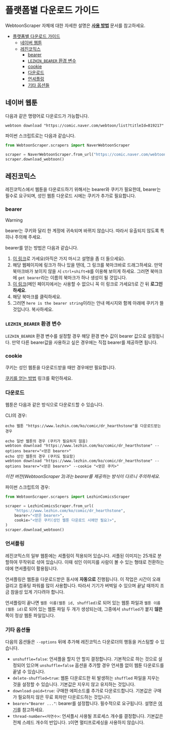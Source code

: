 # 플랫폼별 다운로드 가이드

WebtoonScraper 자체에 대한 자세한 설명은 **[사용 방법](how-to-use.md)** 문서를 참고하세요.

* [플랫폼별 다운로드 가이드](#플랫폼별-다운로드-가이드)
    * [네이버 웹툰](#네이버-웹툰)
    * [레진코믹스](#레진코믹스)
        * [bearer](#bearer)
        * [`LEZHIN_BEARER` 환경 변수](#lezhin_bearer-환경-변수)
        * [cookie](#cookie)
        * [다운로드](#다운로드)
        * [언셔플링](#언셔플링)
        * [기타 옵션들](#기타-옵션들)

## 네이버 웹툰

다음과 같은 명령어로 다운로드가 가능합니다.

```console
webtoon download "https://comic.naver.com/webtoon/list?titleId=819217"
```

파이썬 스크립트로는 다음과 같습니다.

```python
from WebtoonScraper.scrapers import NaverWebtoonScraper

scraper = NaverWebtoonScraper.from_url("https://comic.naver.com/webtoon/list?titleId=819217")
scraper.download_webtoon()
```

## 레진코믹스

레진코믹스에서 웹툰을 다운로드하기 위해서는 bearer와 쿠키가 필요한데,
bearer는 필수로 요구되며, 성인 웹툰 다운로드 시에는 쿠키가 추가로 필요합니다.

### bearer

> [!WARNING]
> bearer는 쿠키와 달리 한 계정에 귀속되며 바뀌지 않습니다. 따라서 유출되지 않도록 특히나 주의해 주세요.

bearer를 얻는 방법은 다음과 같습니다.

1. [이 링크](https://htmlpreview.github.io/?https://github.com/ilotoki0804/WebtoonScraper/blob/main/docs/get-bearer.html)로 가세요(아직은 가지 마시고 설명을 좀 더 들으세요).
1. 해당 웹페이지에 링크가 하나 있을 텐데, 그 링크를 북마크바로 드래그하세요. 만약 북마크바가 보이지 않을 시 `ctrl+shift+B`를 이용해 보이게 하세요. 그러면 북마크에 `get bearer`라는 이름의 북마크가 하나 생성이 될 것입니다.
1. [이 링크](https://www.lezhin.com/ko/help#?faq=common&notice=serial)(메인 페이지에서는 사용할 수 없으니 꼭 이 링크로 가세요!)로 간 뒤 **로그인하세요**.
1. 해당 북마크를 클릭하세요.
1. 그러면 `here is the bearer string`이라는 안내 메시지와 함께 아래에 쿠키가 뜰 것입니다. 복사하세요.

### `LEZHIN_BEARER` 환경 변수

`LEZHIN_BEARER` 환경 변수를 설정할 경우 해당 환경 변수 값이 bearer 값으로 설정됩니다.
만약 다른 bearer값을 사용하고 싶은 경우에는 직접 bearer를 제공하면 됩니다.

### cookie

쿠키는 성인 웹툰을 다운로드받을 때만 경우에만 필요합니다.

[쿠키를 얻는 방법](how-to-use.md#cookie) 링크를 확인하세요.

### 다운로드

웹툰은 다음과 같은 방식으로 다운로드할 수 있습니다.

CLI의 경우:

```console
echo 웹툰 "https://www.lezhin.com/ko/comic/dr_hearthstone"을 다운로드받는 경우

echo 일반 웹툰의 경우 (쿠키가 필요하지 않음)
webtoon download "https://www.lezhin.com/ko/comic/dr_hearthstone" --options bearer="<얻은 bearer>"
echo 성인 웹툰의 경우 (쿠키도 필요함)
webtoon download "https://www.lezhin.com/ko/comic/dr_hearthstone" --options bearer="<얻은 bearer>" --cookie "<얻은 쿠키>"
```

*이전 버전(WebtoonScraper 3)과는 bearer를 제공하는 방식이 다르니 주의하세요.*

파이썬 스크립트의 경우:

```python
from WebtoonScraper.scrapers import LezhinComicsScraper

scraper = LezhinComicsScraper.from_url(
    "https://www.lezhin.com/ko/comic/dr_hearthstone",
    bearer="<얻은 bearer>",
    cookie="<얻은 쿠키(성인 웹툰 다운로드 시에만 필요)>",
)
scraper.download_webtoon()
```

### 언셔플링

레진코믹스의 일부 웹툰에는 셔플링이 적용되어 있습니다.
셔플된 이미지는 25개로 분할하여 무작위로 섞여 있습니다.
이때 섞인 이미지를 사람이 볼 수 있는 형태로 전환하는 데에 연셔플링이 활용됩니다.

언셔플링은 웹툰을 다운로드받은 동시에 **자동으로** 진행됩니다.
이 작업은 시간이 오래 걸리고 컴퓨팅 파워를 많이 사용합니다.
따라서 기기가 버벅일 수 있으며 끝날 때까지 조금 참을성 있게 기다려야 합니다.

언셔플링이 끝나면 `웹툰 이름(웹툰 id, shuffled)`로 되어 있는 웹툰 파일과 `웹툰 이름(웹툰 id)`로 되어 있는 웹툰 파일 두 개가 생성되는데, 그중에서 `shuffled`가 붙지 **않은** 쪽이 정상 웹툰 파일입니다.

### 기타 옵션들

다음의 옵션들은 `--options` 뒤에 추가해 레진코믹스 다운로더의 행동을 커스텀할 수 있습니다.

* `unshuffle=false`: 언셔플을 할지 안 할지 결정합니다. 기본적으로 하는 것으로 설정되어 있으며 `unshuffle=false` 옵션을 추가할 경우 언셔플 없이 웹툰 다운로드를 끝낼 수 있습니다.
* `delete-shuffled=true`: 웹툰 다운로드한 뒤 발생하는 `shuffled` 파일을 지우는 것을 설정할 수 있습니다. 기본값은 지우지 않고 유지하는 것입니다.
* `download-paid=true`: 구매한 에피소드를 추가로 다운로드합니다. 기본값은 구매가 필요하지 않은 무료 회차만 다운로드하는 것입니다.
* `bearer="Bearer ..."`: bearer를 설정합니다. 필수적으로 요구됩니다. 설명은 [여기](#bearer)를 참고하세요.
* `thread-number=<자연수>`: 언셔플시 사용될 프로세스 개수를 결정합니다. 기본값은 전체 스레드 개수의 반입니다. `1`이면 멀티프로세싱을 사용하지 않습니다.
